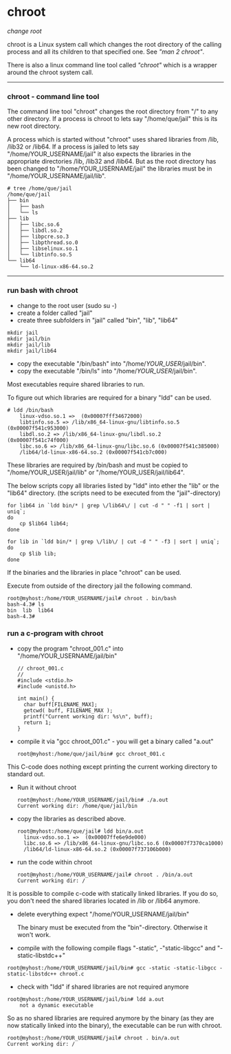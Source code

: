 # **chroot** 

*change root*

chroot is a Linux system call which changes the root directory of the calling process and all its children to that specified one. See *"man 2 chroot"*.

There is also a linux command line tool called *"chroot"* which is a wrapper around the chroot system call.

------

### chroot - command line tool

The command line tool "chroot" changes the root directory from "/" to any other directory. If a process is chroot to lets say "/home/que/jail" this is its new root directory.

A process which is started without "chroot" uses shared libraries from /lib, /lib32 or /lib64. If a process is jailed to lets say "/home/YOUR_USERNAME/jail" it also expects the libraries in the appropriate directories /lib, /lib32 and /lib64. But as the root directory has been changed to "/home/YOUR_USERNAME/jail" the libraries must be in "/home/YOUR_USERNAME/jail/lib".

```
# tree /home/que/jail
/home/que/jail
├── bin
│   ├── bash
│   └── ls
├── lib
│   ├── libc.so.6
│   ├── libdl.so.2
│   ├── libpcre.so.3
│   ├── libpthread.so.0
│   ├── libselinux.so.1
│   └── libtinfo.so.5
└── lib64
    └── ld-linux-x86-64.so.2

```



------

### run bash with chroot

- change to the root user (sudo su -)
- create a folder called "jail"
- create three subfolders in "jail" called "bin", "lib", "lib64"

```
mkdir jail
mkdir jail/bin
mkdir jail/lib
mkdir jail/lib64
```

- copy the executable "/bin/bash" into "/home/*YOUR_USER*/jail/bin".
- copy the executable "/bin/ls" into "/home/*YOUR_USER*/jail/bin".

Most executables require shared libraries to run.

To figure out which libraries are required for a binary "ldd" can be used.

```
# ldd /bin/bash
	linux-vdso.so.1 =>  (0x00007fff34672000)
	libtinfo.so.5 => /lib/x86_64-linux-gnu/libtinfo.so.5 (0x00007f541c953000)
	libdl.so.2 => /lib/x86_64-linux-gnu/libdl.so.2 (0x00007f541c74f000)
	libc.so.6 => /lib/x86_64-linux-gnu/libc.so.6 (0x00007f541c385000)
	/lib64/ld-linux-x86-64.so.2 (0x00007f541cb7c000)
```

These libraries are required by /bin/bash and must be copied to "/home/YOUR_USER/jail/lib" or  "/home/YOUR_USER/jail/lib64".

The below scripts copy all libraries listed by "ldd" into ether the "lib" or the "lib64" directory. (the scripts need to be executed from the "jail"-directory)

```
for lib64 in `ldd bin/* | grep \/lib64\/ | cut -d " " -f1 | sort | uniq`;
do
    cp $lib64 lib64;
done

for lib in `ldd bin/* | grep \/lib\/ | cut -d " " -f3 | sort | uniq`;
do
    cp $lib lib;
done
```

If the binaries and the libraries in place "chroot" can be used.

Execute from outside of the directory jail the following command.

```
root@myhost:/home/YOUR_USERNAME/jail# chroot . bin/bash
bash-4.3# ls
bin  lib  lib64
bash-4.3# 
```



### run a c-program with chroot

- copy the program "chroot_001.c" into "/home/YOUR_USERNAME/jail/bin"

  ```
  // chroot_001.c
  //
  #include <stdio.h>
  #include <unistd.h>
  
  int main() {
    char buff[FILENAME_MAX];
    getcwd( buff, FILENAME_MAX );
    printf("Current working dir: %s\n", buff);
    return 1;
  }
  ```

- compile it via "gcc chroot_001.c" - you will get a binary called "a.out"

  ```
  root@myhost:/home/que/jail/bin# gcc chroot_001.c 
  ```

This C-code does nothing except printing the current working directory to standard out.

- Run it without chroot

  ```
  root@myhost:/home/YOUR_USERNAME/jail/bin# ./a.out 
  Current working dir: /home/que/jail/bin
  ```

- copy the libraries as described above.

  ```
  root@myhost:/home/que/jail# ldd bin/a.out 
  	linux-vdso.so.1 =>  (0x00007ffe6e9de000)
  	libc.so.6 => /lib/x86_64-linux-gnu/libc.so.6 (0x00007f7370ca1000)
  	/lib64/ld-linux-x86-64.so.2 (0x00007f737106b000)
  ```

- run the code within chroot

  ```
  root@myhost:/home/YOUR_USERNAME/jail# chroot . /bin/a.out
  Current working dir: /
  ```



It is possible to compile c-code with statically linked libraries. If you do so, you don't need the shared libraries located in /lib or /lib64 anymore.

- delete everything expect "/home/YOUR_USERNAME/jail/bin"

  The binary must be executed from the "bin"-directory. Otherwise it won't work.

- compile with the following compile flags "-static",  -"static-libgcc" and  "-static-libstdc++"

```
root@myhost:/home/YOUR_USERNAME/jail/bin# gcc -static -static-libgcc -static-libstdc++ chroot.c 
```

- check with "ldd" if shared libraries are not required anymore

```
root@myhost:/home/YOUR_USERNAME/jail/bin# ldd a.out
	not a dynamic executable
```

So as no shared libraries are required anymore by the binary (as they are now statically linked into the binary), the executable can be run with chroot.

```
root@myhost:/home/YOUR_USERNAME/jail# chroot . bin/a.out
Current working dir: /
```

